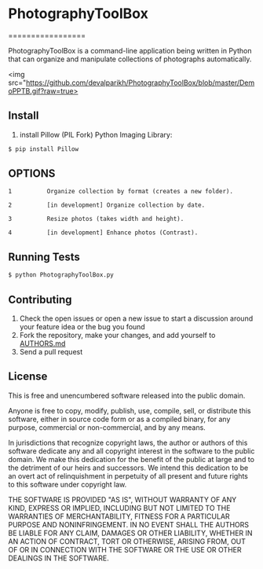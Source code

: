 # PhotographyToolBox

=================


PhotographyToolBox is a command-line application being written in Python that can organize and manipulate collections of photographs automatically.

<img src="https://github.com/devalparikh/PhotographyToolBox/blob/master/DemoPPTB.gif?raw=true>

Install
-------
1) install Pillow (PIL Fork) Python Imaging Library:
```bash
$ pip install Pillow
```

OPTIONS
-------

```
1          Organize collection by format (creates a new folder).

2          [in development] Organize collection by date.

3          Resize photos (takes width and height).

4          [in development] Enhance photos (Contrast).
```


Running Tests
-------------

```bash
$ python PhotographyToolBox.py
```

Contributing
------------

1. Check the open issues or open a new issue to start a discussion around
   your feature idea or the bug you found
2. Fork the repository, make your changes, and add yourself to [AUTHORS.md](AUTHORS.md)
3. Send a pull request

License
-------
This is free and unencumbered software released into the public domain.

Anyone is free to copy, modify, publish, use, compile, sell, or
distribute this software, either in source code form or as a compiled
binary, for any purpose, commercial or non-commercial, and by any
means.

In jurisdictions that recognize copyright laws, the author or authors
of this software dedicate any and all copyright interest in the
software to the public domain. We make this dedication for the benefit
of the public at large and to the detriment of our heirs and
successors. We intend this dedication to be an overt act of
relinquishment in perpetuity of all present and future rights to this
software under copyright law.

THE SOFTWARE IS PROVIDED "AS IS", WITHOUT WARRANTY OF ANY KIND,
EXPRESS OR IMPLIED, INCLUDING BUT NOT LIMITED TO THE WARRANTIES OF
MERCHANTABILITY, FITNESS FOR A PARTICULAR PURPOSE AND NONINFRINGEMENT.
IN NO EVENT SHALL THE AUTHORS BE LIABLE FOR ANY CLAIM, DAMAGES OR
OTHER LIABILITY, WHETHER IN AN ACTION OF CONTRACT, TORT OR OTHERWISE,
ARISING FROM, OUT OF OR IN CONNECTION WITH THE SOFTWARE OR THE USE OR
OTHER DEALINGS IN THE SOFTWARE.
